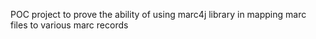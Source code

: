 POC project to prove the ability of using marc4j library in mapping marc files to various marc records